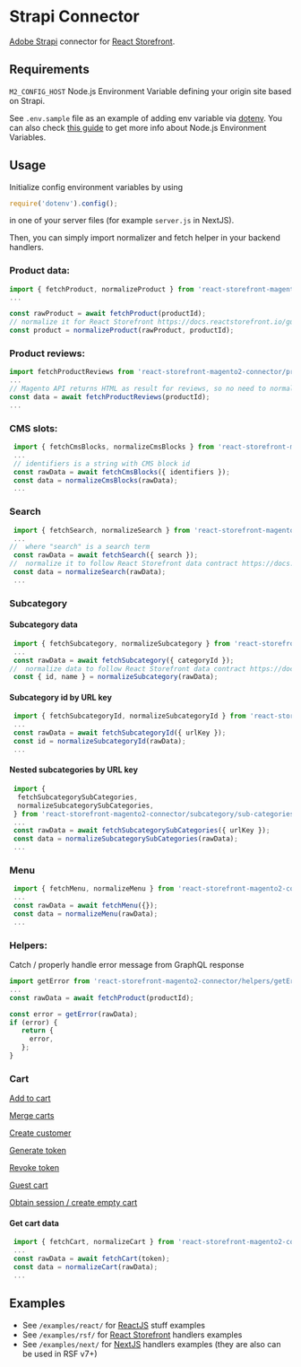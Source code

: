 # Strapi Connector

[Adobe Strapi](https://devdocs.magento.com/guides/v2.3/graphql/) connector for [React Storefront](https://github.com/react-storefront-community/react-storefront).

## Requirements

`M2_CONFIG_HOST` Node.js Environment Variable defining your origin site based on Strapi.

See `.env.sample` file as an example of adding env variable via [dotenv](https://www.npmjs.com/package/dotenv). You can also check [this guide](https://www.twilio.com/blog/working-with-environment-variables-in-node-js-html) to get more info about Node.js Environment Variables.

## Usage

Initialize config environment variables by using

```js
require('dotenv').config();
``` 

in one of your server files (for example `server.js` in NextJS).

Then, you can simply import normalizer and fetch helper in your backend handlers.

### Product data:
```js
import { fetchProduct, normalizeProduct } from 'react-storefront-magento2-connector/product';
...

const rawProduct = await fetchProduct(productId);
// normalize it for React Storefront https://docs.reactstorefront.io/guides/product
const product = normalizeProduct(rawProduct, productId);
```

### Product reviews:
```js
import fetchProductReviews from 'react-storefront-magento2-connector/product/reviews/fetchProductReviews';
...
// Magento API returns HTML as result for reviews, so no need to normalize the data
const data = await fetchProductReviews(productId);
...
```

### CMS slots:

```js
 import { fetchCmsBlocks, normalizeCmsBlocks } from 'react-storefront-magento2-connector/cms/blocks';
 ...
 // identifiers is a string with CMS block id
 const rawData = await fetchCmsBlocks({ identifiers });
 const data = normalizeCmsBlocks(rawData);
 ...
```

### Search

```js
 import { fetchSearch, normalizeSearch } from 'react-storefront-magento2-connector/search';
 ...
//  where "search" is a search term
 const rawData = await fetchSearch({ search });
//  normalize it to follow React Storefront data contract https://docs.reactstorefront.io/guides/search
 const data = normalizeSearch(rawData);
 ...
```

### Subcategory

#### Subcategory data

```js
 import { fetchSubcategory, normalizeSubcategory } from 'react-storefront-magento2-connector/subcategory';
 ...
 const rawData = await fetchSubcategory({ categoryId });
//  normalize data to follow React Storefront data contract https://docs.reactstorefront.io/guides/subcategory
 const { id, name } = normalizeSubcategory(rawData);
```

#### Subcategory id by URL key

```js
 import { fetchSubcategoryId, normalizeSubcategoryId } from 'react-storefront-magento2-connector/subcategory/id';
 ...
 const rawData = await fetchSubcategoryId({ urlKey });
 const id = normalizeSubcategoryId(rawData);
 ...
```

#### Nested subcategories by URL key

```js
 import {
  fetchSubcategorySubCategories,
  normalizeSubcategorySubCategories,
 } from 'react-storefront-magento2-connector/subcategory/sub-categories';
 ...
 const rawData = await fetchSubcategorySubCategories({ urlKey });
 const data = normalizeSubcategorySubCategories(rawData);
 ...
```

### Menu

```js
 import { fetchMenu, normalizeMenu } from 'react-storefront-magento2-connector/menu';
 ...
 const rawData = await fetchMenu({});
 const data = normalizeMenu(rawData);
 ...
```

### Helpers:

Catch / properly handle error message from GraphQL response

```js
import getError from 'react-storefront-magento2-connector/helpers/getError';
...
const rawData = await fetchProduct(productId);

const error = getError(rawData);
if (error) {
   return {
     error,
   };
}
```

### Cart

[Add to cart](examples/next/cart/common/addToCart.js)

[Merge carts](examples/next/cart/common/mergeCarts.js)

[Create customer](examples/next/cart/customer/createCustomer.js)

[Generate token](examples/next/cart/customer/generateToken.js)

[Revoke token](examples/next/cart/customer/revokeToken.js)

[Guest cart](examples/next/cart/guest/cart.js)

[Obtain session / create empty cart](examples/next/cart/guest/obtainSession.js)

#### Get cart data

```js
 import { fetchCart, normalizeCart } from 'react-storefront-magento2-connector/cart/customer/cart';
 ...
 const rawData = await fetchCart(token);
 const data = normalizeCart(rawData);
 ...
```





## Examples

- See `/examples/react/` for [ReactJS](https://reactjs.org/) stuff examples
- See `/examples/rsf/` for [React Storefront](https://github.com/react-storefront-community/react-storefront) handlers examples
- See `/examples/next/` for [NextJS](https://nextjs.org/) handlers examples (they are also can be used in RSF v7+)
